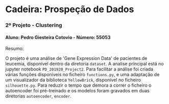 # Cadeira: Prospeção de Dados

### 2º Projeto - Clustering

#### Aluno: Pedro Giesteira Cotovio - Número: 55053

Resumo:

O projeto é uma análise de 'Gene Expression Data' de pacientes de leucemia, disponível dentro da 
diretoria `dataset`. A analise principal está no jupyter notebook `PD_201920_Project2`.
Para facilitar a análise foi criada várias funções disponiveis no ficheiro `functions.py`, e 
uma adaptação de um visualizador da biblioteca `YellowBrick`, disponível no ficheiro `silhouette.py`.
Para reduzir o tempo que demora a correr o ficheiro o autoencoder foi pré-treinado e os modelos foram 
gravados em duas diretorias `autoencoder`, `encoder`.